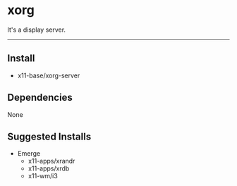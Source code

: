 # xorg

It's a display server.

-------------------------------------------------------------------------------

## Install

- x11-base/xorg-server

## Dependencies

None

## Suggested Installs

- Emerge
  - x11-apps/xrandr
  - x11-apps/xrdb
  - x11-wm/i3
